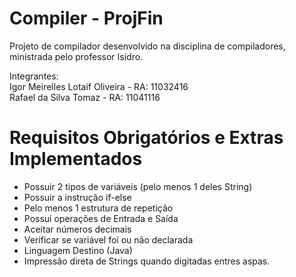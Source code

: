 # Compiler - ProjFin

Projeto de compilador desenvolvido na disciplina de compiladores, ministrada pelo professor Isidro.

Integrantes:<br>
Igor Meirelles Lotaif Oliveira - RA: 11032416 <br>
Rafael da Silva Tomaz - RA: 11041116

# Requisitos Obrigatórios e Extras Implementados

* Possuir 2 tipos de variáveis (pelo menos 1 deles String)
* Possuir a instrução if-else
* Pelo menos 1 estrutura de repetição
* Possui operações de Entrada e Saída
* Aceitar números decimais
* Verificar se variável foi ou não declarada
* Linguagem Destino (Java)
* Impressão direta de Strings quando digitadas entres aspas.

